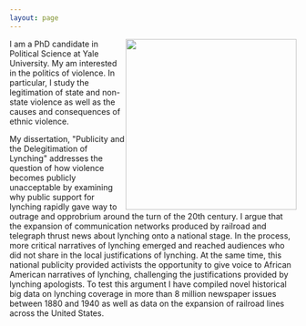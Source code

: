 ```yaml
---
layout: page
---
```

<img src="https://dl.dropboxusercontent.com/u/8139153/flannel.jpg" width="300px" style="float:right">

I am a PhD candidate in Political Science at Yale University. 
My am interested in the politics of violence. 
In particular, I study the legitimation of state and non-state violence as well as the causes and consequences of ethnic violence.

My dissertation, "Publicity and the Delegitimation of Lynching" addresses the question of how violence becomes publicly unacceptable by examining why public support for lynching rapidly gave way to outrage and opprobrium around the turn of the 20th century. I argue that the expansion of communication networks produced by railroad and telegraph thrust news about lynching onto a national stage. In the process, more critical narratives of lynching emerged and reached audiences who did not share in the local justifications of lynching. At the same time, this national publicity provided activists the opportunity to give voice to African American narratives of lynching, challenging the justifications provided by lynching apologists. To test this argument I have compiled novel historical big data on lynching coverage in more than 8 million newspaper issues between 1880 and 1940 as well as data on the expansion of railroad lines across the United States.



